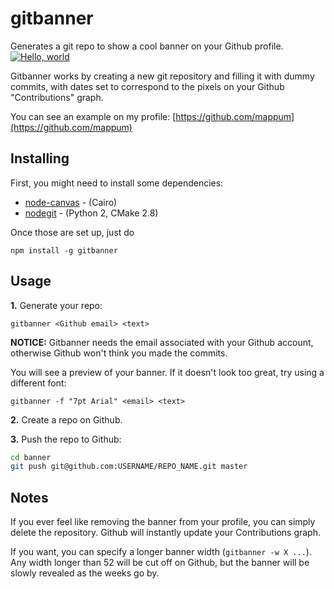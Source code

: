 gitbanner
=========

Generates a git repo to show a cool banner on your Github profile.
[![Hello, world](http://i.imgur.com/c7GmAJf.png)](https://github.com/mappum)

Gitbanner works by creating a new git repository and filling it with dummy commits, with dates set to correspond to the pixels on your Github "Contributions" graph.

You can see an example on my profile: [https://github.com/mappum](https://github.com/mappum)

## Installing

First, you might need to install some dependencies:

* [node-canvas](https://github.com/LearnBoost/node-canvas/wiki) - (Cairo)
* [nodegit](https://github.com/nodegit/nodegit#user-content-installing-dependencies) - (Python 2, CMake 2.8)

Once those are set up, just do

`npm install -g gitbanner`

## Usage

**1.** Generate your repo:

`gitbanner <Github email> <text>`

**NOTICE:** Gitbanner needs the email associated with your Github account, otherwise Github won't think you made the commits.

You will see a preview of your banner. If it doesn't look too great, try using a different font:

`gitbanner -f "7pt Arial" <email> <text>`

**2.** Create a repo on Github.

**3.** Push the repo to Github:

```bash
cd banner
git push git@github.com:USERNAME/REPO_NAME.git master
```

## Notes

If you ever feel like removing the banner from your profile, you can simply delete the repository. Github will instantly update your Contributions graph.

If you want, you can specify a longer banner width (`gitbanner -w X ...`). Any width longer than 52 will be cut off on Github, but the banner will be slowly revealed as the weeks go by.
